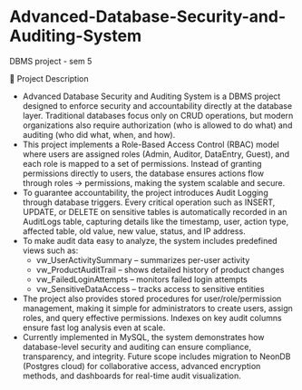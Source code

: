# Advanced-Database-Security-and-Auditing-System
DBMS project - sem 5

📌 Project Description
- Advanced Database Security and Auditing System is a DBMS project designed to enforce security and accountability directly at the database layer. Traditional databases focus only on CRUD operations, but modern organizations also require authorization (who is allowed to do what) and auditing (who did what, when, and how).
- This project implements a Role-Based Access Control (RBAC) model where users are assigned roles (Admin, Auditor, DataEntry, Guest), and each role is mapped to a set of permissions. Instead of granting permissions directly to users, the database ensures actions flow through roles → permissions, making the system scalable and secure.
- To guarantee accountability, the project introduces Audit Logging through database triggers. Every critical operation such as INSERT, UPDATE, or DELETE on sensitive tables is automatically recorded in an AuditLogs table, capturing details like the timestamp, user, action type, affected table, old value, new value, status, and IP address.
- To make audit data easy to analyze, the system includes predefined views such as:
     - vw_UserActivitySummary – summarizes per-user activity
     - vw_ProductAuditTrail – shows detailed history of product changes
     - vw_FailedLoginAttempts – monitors failed login attempts
     - vw_SensitiveDataAccess – tracks access to sensitive entities
- The project also provides stored procedures for user/role/permission management, making it simple for administrators to create users, assign roles, and query effective permissions. Indexes on key audit columns ensure fast log analysis even at scale.
- Currently implemented in MySQL, the system demonstrates how database-level security and auditing can ensure compliance, transparency, and integrity. Future scope includes migration to NeonDB (Postgres cloud) for collaborative access, advanced encryption methods, and dashboards for real-time audit visualization.
